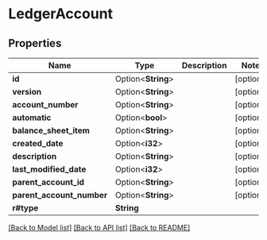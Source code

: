 # LedgerAccount

## Properties

Name | Type | Description | Notes
------------ | ------------- | ------------- | -------------
**id** | Option<**String**> |  | [optional]
**version** | Option<**String**> |  | [optional]
**account_number** | Option<**String**> |  | [optional]
**automatic** | Option<**bool**> |  | [optional]
**balance_sheet_item** | Option<**String**> |  | [optional]
**created_date** | Option<**i32**> |  | [optional]
**description** | Option<**String**> |  | [optional]
**last_modified_date** | Option<**i32**> |  | [optional]
**parent_account_id** | Option<**String**> |  | [optional]
**parent_account_number** | Option<**String**> |  | [optional]
**r#type** | **String** |  | 

[[Back to Model list]](../README.md#documentation-for-models) [[Back to API list]](../README.md#documentation-for-api-endpoints) [[Back to README]](../README.md)


